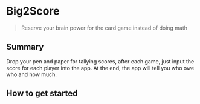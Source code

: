 # Big2Score #

> Reserve your brain power for the card game instead of doing math

## Summary ##
Drop your pen and paper for tallying scores, after each game, just input the score for each player into the app.
At the end, the app will tell you who owe who and how much.

## How to get started ##
